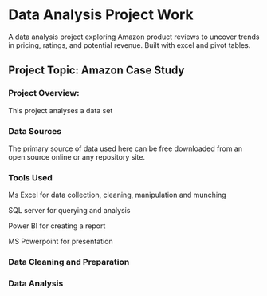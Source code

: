 # Data Analysis Project Work
A data analysis project exploring Amazon product reviews to uncover trends in pricing, ratings, and potential revenue. Built with excel and pivot tables. 
## Project Topic: Amazon Case Study
### Project Overview: 
This project analyses a data set

### Data Sources
The primary source of data used here can be free downloaded from an open source online or any repository site.

### Tools Used
Ms Excel for data collection, cleaning, manipulation and munching

SQL server for querying and analysis

Power BI for creating a report

MS Powerpoint for presentation

### Data Cleaning and Preparation


### Data Analysis
